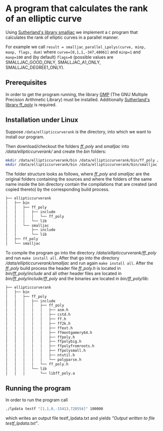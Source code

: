 # A program that calculates the rank of an elliptic curve
Using [Sutherland's library smalljac](https://math.mit.edu/~drew/) we implement a `C` program that calculates the rank of elliptic curves in a parallel manner.

For example we call `result = smalljac_parallel_Lpolys(curve, minp, maxp, flags, dum)` where `curve=[0,1,1,-347,48061]` and `minp=1` and `maxp=100` and (by default) `flags=0` (possible values are SMALLJAC_GOOD_ONLY, SMALLJAC_A1_ONLY, SMALLJAC_DEGREE1_ONLY).

## Prerequisites
In order to get the program running, the library [GMP](https://gmplib.org/) (The GNU Multiple Precision Arithmetic Library) must be installed. Additionally [Sutherland's library ff_poly](https://math.mit.edu/~drew/) is required.

## Installation under Linux
Suppose `/data/ellipticcurverank` is the directory, into which we want to install our program.

Then download/checkout the folders *ff_poly* and *smalljac* into */data/ellipticcurverank/* and create the *bin* folders:

```bash
mkdir /data/ellipticcurverank/bin /data/ellipticcurverank/bin/ff_poly /data/ellipticcurverank/bin/ff_poly/lib /data/ellipticcurverank/bin/ff_poly/include
mkdir /data/ellipticcurverank/bin /data/ellipticcurverank/bin/smalljac /data/ellipticcurverank/bin/smalljac/lib /data/ellipticcurverank/bin/smalljac/include
```

The folder structure looks as follows, where *ff_poly* and *smalljac* are the original folders containing the sources and where the folders of the same name inside the bin directory contain the compilations that are created (and copied thereto) by the corresponding build process.

```bash
├── ellipticcurverank
│   ├── bin
│   │   ├── ff_poly
│   │   │   ├── include
│   │   │   │   └── ff_poly
│   │   │   └── lib
│   │   └── smalljac
│   │       ├── include
│   │       └── lib
│   ├── ff_poly
│   └── smalljac
```

To compile the program go into the directory */data/ellipticcurverank/ff_poly* and run `make install all`. After that go into the directory */data/ellipticcurverank/smalljac* and run again `make install all`. After the *ff_poly* build process the header file *ff_poly.h* is located in *bin/ff_poly/include* and all other header files are located in *bin/ff_poly/include/ff_poly* and the binaries are located in *bin/ff_poly/lib*:

```bash
├── ellipticcurverank
│   ├── bin
│   │   ├── ff_poly
│   │   │   ├── include
│   │   │   │   ├── ff_poly
│   │   │   │   │   ├── asm.h
│   │   │   │   │   ├── cstd.h
│   │   │   │   │   ├── ff.h
│   │   │   │   │   ├── ff2k.h
│   │   │   │   │   ├── ffext.h
│   │   │   │   │   ├── ffmontgomery64.h
│   │   │   │   │   ├── ffpoly.h
│   │   │   │   │   ├── ffpolybig.h
│   │   │   │   │   ├── ffpolyfromroots.h
│   │   │   │   │   ├── ffpolysmall.h
│   │   │   │   │   ├── ntutil.h
│   │   │   │   │   └── polyparse.h
│   │   │   │   └── ff_poly.h
│   │   │   └── lib
│   │   │       └── libff_poly.a
```

## Running the program
In order to run the program call

```bash
./lpdata testf "[1,1,0,-15413,728554]" 100000
```

which writes an output file testf_lpdata.txt and yields *"Output written to file testf_lpdata.txt"*.
